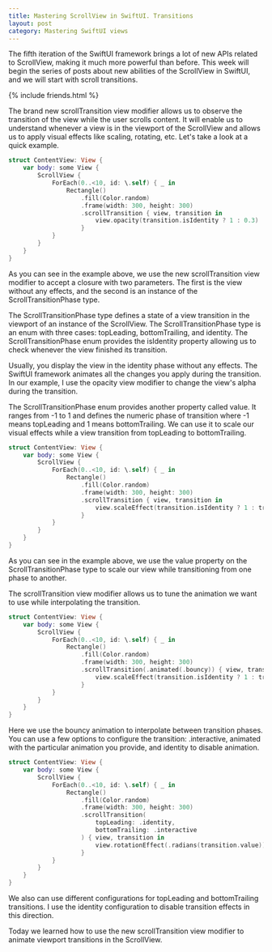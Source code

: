 ```yaml
---
title: Mastering ScrollView in SwiftUI. Transitions
layout: post
category: Mastering SwiftUI views
---
```


The fifth iteration of the SwiftUI framework brings a lot of new APIs related to ScrollView, making it much more powerful than before. This week will begin the series of posts about new abilities of the ScrollView in SwiftUI, and we will start with scroll transitions.

{% include friends.html %}

The brand new scrollTransition view modifier allows us to observe the transition of the view while the user scrolls content. It will enable us to understand whenever a view is in the viewport of the ScrollView and allows us to apply visual effects like scaling, rotating, etc. Let's take a look at a quick example.

```swift
struct ContentView: View {
    var body: some View {
        ScrollView {
            ForEach(0..<10, id: \.self) { _ in
                Rectangle()
                    .fill(Color.random)
                    .frame(width: 300, height: 300)
                    .scrollTransition { view, transition in
                        view.opacity(transition.isIdentity ? 1 : 0.3)
                    }
            }
        }
    }
}
```

As you can see in the example above, we use the new scrollTransition view modifier to accept a closure with two parameters. The first is the view without any effects, and the second is an instance of the ScrollTransitionPhase type.

The ScrollTransitionPhase type defines a state of a view transition in the viewport of an instance of the ScrollView. The ScrollTransitionPhase type is an enum with three cases: topLeading, bottomTrailing, and identity. The ScrollTransitionPhase enum provides the isIdentity property allowing us to check whenever the view finished its transition.

Usually, you display the view in the identity phase without any effects. The SwiftUI framework animates all the changes you apply during the transition. In our example, I use the opacity view modifier to change the view's alpha during the transition.

The ScrollTransitionPhase enum provides another property called value. It ranges from -1 to 1 and defines the numeric phase of transition where -1 means topLeading and 1 means bottomTrailing. We can use it to scale our visual effects while a view transition from topLeading to bottomTrailing.

```swift
struct ContentView: View {
    var body: some View {
        ScrollView {
            ForEach(0..<10, id: \.self) { _ in
                Rectangle()
                    .fill(Color.random)
                    .frame(width: 300, height: 300)
                    .scrollTransition { view, transition in
                        view.scaleEffect(transition.isIdentity ? 1 : transition.value)
                    }
            }
        }
    }
}
```

As you can see in the example above, we use the value property on the ScrollTransitionPhase type to scale our view while transitioning from one phase to another.

The scrollTransition view modifier allows us to tune the animation we want to use while interpolating the transition.

```swift
struct ContentView: View {
    var body: some View {
        ScrollView {
            ForEach(0..<10, id: \.self) { _ in
                Rectangle()
                    .fill(Color.random)
                    .frame(width: 300, height: 300)
                    .scrollTransition(.animated(.bouncy)) { view, transition in
                        view.scaleEffect(transition.isIdentity ? 1 : transition.value)
                    }
            }
        }
    }
}
```

Here we use the bouncy animation to interpolate between transition phases. You can use a few options to configure the transition: .interactive, animated with the particular animation you provide, and identity to disable animation.

```swift
struct ContentView: View {
    var body: some View {
        ScrollView {
            ForEach(0..<10, id: \.self) { _ in
                Rectangle()
                    .fill(Color.random)
                    .frame(width: 300, height: 300)
                    .scrollTransition(
                        topLeading: .identity,
                        bottomTrailing: .interactive
                    ) { view, transition in
                        view.rotationEffect(.radians(transition.value))
                    }
            }
        }
    }
}
```

We also can use different configurations for topLeading and bottomTrailing transitions. I use the identity configuration to disable transition effects in this direction.

Today we learned how to use the new scrollTransition view modifier to animate viewport transitions in the ScrollView.



